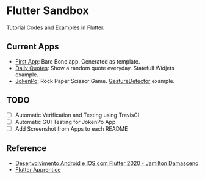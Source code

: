 # Flutter Sandbox

Tutorial Codes and Examples in Flutter.

## Current Apps

 * [First App](apps/first_flutter_app/): Bare Bone app. Generated as template.
 * [Daily Quotes](apps/daily_quotes/): Show a random quote everyday. Statefull Widjets example.
 * [JokenPo](apps/jankenpon/): Rock Paper Scissor Game. [GestureDetector](https://api.flutter.dev/flutter/widgets/GestureDetector-class.html) example.

## TODO

 * [ ] Automatic Verification and Testing using TravisCI
 * [ ] Automatic GUI Testing for JokenPo App
 * [ ] Add Screenshot from Apps to each README

## Reference

 * [Desenvolvimento Android e IOS com Flutter 2020 - Jamilton Damasceno](https://www.udemy.com/course/desenvolvimento-android-e-ios-com-flutter/)
 * [Flutter Apprentice](https://www.raywenderlich.com/books/flutter-apprentice/v2.0/)
